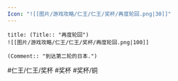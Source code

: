 ```yaml
---
Icon: "![[图片/游戏攻略/仁王/仁王/奖杯/再度轮回.png|30]]"
---
```

```ad-common-bronze-trophy
title: (Title:: "再度轮回")
![[图片/游戏攻略/仁王/仁王/奖杯/再度轮回.png|100]]

(Comment:: "到达第二轮的日本.")
```

#仁王/仁王/奖杯 #奖杯 #奖杯/铜
